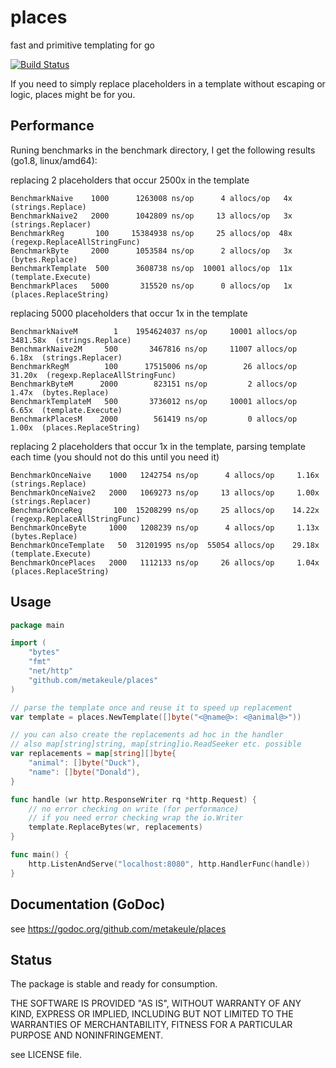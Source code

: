 # places
fast and primitive templating for go

[![Build Status](https://secure.travis-ci.org/metakeule/places.png)](http://travis-ci.org/metakeule/places)

If you need to simply replace placeholders in a template without escaping or logic, places might be for you.

Performance
-----------

Runing benchmarks in the benchmark directory, I get the following results (go1.8, linux/amd64):

replacing 2 placeholders that occur 2500x in the template


    BenchmarkNaive    1000      1263008 ns/op      4 allocs/op   4x  (strings.Replace)   
    BenchmarkNaive2   2000      1042809 ns/op     13 allocs/op   3x  (strings.Replacer)  
    BenchmarkReg       100     15384938 ns/op     25 allocs/op  48x  (regexp.ReplaceAllStringFunc)  
    BenchmarkByte     2000      1053584 ns/op      2 allocs/op   3x  (bytes.Replace)  
    BenchmarkTemplate  500      3608738 ns/op  10001 allocs/op  11x  (template.Execute)  
    BenchmarkPlaces   5000       315520 ns/op      0 allocs/op   1x  (places.ReplaceString)
                                  


replacing 5000 placeholders that occur 1x in the template

    BenchmarkNaiveM        1    1954624037 ns/op     10001 allocs/op  3481.58x  (strings.Replace)
    BenchmarkNaive2M     500       3467816 ns/op     11007 allocs/op     6.18x  (strings.Replacer)
    BenchmarkRegM        100      17515006 ns/op        26 allocs/op    31.20x  (regexp.ReplaceAllStringFunc)
    BenchmarkByteM      2000        823151 ns/op         2 allocs/op     1.47x  (bytes.Replace)
    BenchmarkTemplateM   500       3736012 ns/op     10001 allocs/op     6.65x  (template.Execute)
    BenchmarkPlacesM    2000        561419 ns/op         0 allocs/op     1.00x  (places.ReplaceString)
           

replacing 2 placeholders that occur 1x in the template, parsing template each time (you should not do this until you need it)


    BenchmarkOnceNaive    1000   1242754 ns/op      4 allocs/op     1.16x  (strings.Replace)  
    BenchmarkOnceNaive2   2000   1069273 ns/op     13 allocs/op     1.00x  (strings.Replacer) 
    BenchmarkOnceReg       100  15208299 ns/op     25 allocs/op    14.22x  (regexp.ReplaceAllStringFunc)  
    BenchmarkOnceByte     1000   1208239 ns/op      4 allocs/op     1.13x  (bytes.Replace)  
    BenchmarkOnceTemplate   50  31201995 ns/op  55054 allocs/op    29.18x  (template.Execute)  
    BenchmarkOncePlaces   2000   1112133 ns/op     26 allocs/op     1.04x  (places.ReplaceString)  

Usage
-----

```go
package main

import (
    "bytes"
    "fmt"
    "net/http"
    "github.com/metakeule/places"
)

// parse the template once and reuse it to speed up replacement
var template = places.NewTemplate([]byte("<@name@>: <@animal@>"))

// you can also create the replacements ad hoc in the handler
// also map[string]string, map[string]io.ReadSeeker etc. possible
var replacements = map[string][]byte{
    "animal": []byte("Duck"),
    "name": []byte("Donald"),
}

func handle (wr http.ResponseWriter rq *http.Request) {
    // no error checking on write (for performance)
    // if you need error checking wrap the io.Writer
    template.ReplaceBytes(wr, replacements)
}

func main() {
    http.ListenAndServe("localhost:8080", http.HandlerFunc(handle))
}
```


Documentation (GoDoc)
---------------------

see https://godoc.org/github.com/metakeule/places


Status
------

The package is stable and ready for consumption.

THE SOFTWARE IS PROVIDED "AS IS", WITHOUT WARRANTY OF ANY KIND, EXPRESS OR
IMPLIED, INCLUDING BUT NOT LIMITED TO THE WARRANTIES OF MERCHANTABILITY, FITNESS
FOR A PARTICULAR PURPOSE AND NONINFRINGEMENT.

see LICENSE file.

